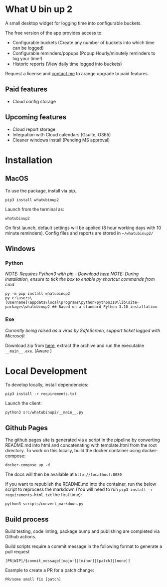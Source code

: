 # What U bin up 2

A small desktop widget for logging time into configurable buckets.

The free version of the app provides access to:

* Configurable buckets (Create any number of buckets into which time can be logged)
* Configurable reminders/popups (Popup Hourly/minutely reminders to log your time!)
* Historic reports (View daily time logged into buckets)

Request a license and [contact me](https://readme.tjth.co) to arange upgrade to paid features.

## Paid features

* Cloud config storage

## Upcoming features

* Cloud report storage
* Integration with Cloud calendars (Gsuite, O365)
* Cleaner windows install (Pending MS approval)

# Installation

## MacOS

To use the package, install via pip..

```
pip3 install whatubinup2
```

Launch from the terminal as:

```
whatubinup2
```

On first launch, default settings will be applied (8 hour working days with 10 minute reminders). Config files and reports are stored in `~/whatubinup2/`

## Windows

### Python

_NOTE: Requires Python3 with pip - Download [here](https://www.python.org/downloads/windows/)_
_NOTE: During installation, ensure to tick the box to enable py shortcut commands from cmd_

```
py -m pip install whatubinup2
py c:\users\[Username]\appdata\local\programs\python\python310\lib\site-packages\whatubinup2 ## Based on a standard Python 3.10 installation
```

### Exe 

_Currently being raised as a virus by SafeScreen, support ticket logged with Microsoft_

Download zip from [here](static/wubu_win.zip), extract the archive and run the executable `__main__.exe`. (Aware )

# Local Development

To develop locally, install dependencies:

```
pip3 install -r requirements.txt
```

Launch the client:

```
python3 src/whatubinup2/__main__.py
```

## Github Pages

The github pages site is generated via a script in the pipeline by converting README.md into html and concatenating with template.html from the root directory. To work on this locally, build the docker container using docker-compose:

```
docker-compose up -d
```

The docs will then be available at `http://localhost:8080`

If you want to republish the README.md into the container, run the below script to reprocess the markdown (You will need to run `pip3 install -r requirements-html.txt` the first time):

```
python3 scripts/convert_markdown.py 
```

## Build process

Build testing, code linting, package bump and publishing are completed via Github actions.

Build scripts require a commit message in the following format to generate a pull request

```
[PR|WIP]/$commit_message[[major]|[minor]|[patch]|[none]]
```

Example to create a PR for a patch change:

```
PR/some small fix [patch]
```


